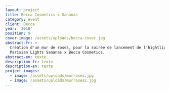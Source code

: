 ```yaml
---
layout: project
title: Becca Cosmetics x Sananas
category: event
client: Becca
year: '2018'
position: 9
cover-image: /assets/uploads/becca-cover.jpg
abstract-fr: >-
  Création d'un mur de roses, pour la soirée de lancement de l'hightlighter
  Parisian Lights Sananas x Becca Cosmetics.
abstract-en: texte
description-fr: texte
description-en: texte
project-images:
  - image: /assets/uploads/murroses.jpg
  - image: /assets/uploads/murroses2.jpg
---
```


